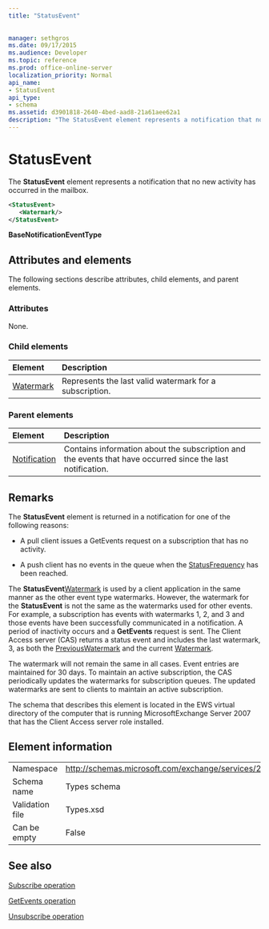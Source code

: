 ```yaml
---
title: "StatusEvent"
 
 
manager: sethgros
ms.date: 09/17/2015
ms.audience: Developer
ms.topic: reference
ms.prod: office-online-server
localization_priority: Normal
api_name:
- StatusEvent
api_type:
- schema
ms.assetid: d3901818-2640-4bed-aad8-21a61aee62a1
description: "The StatusEvent element represents a notification that no new activity has occurred in the mailbox."
---
```


# StatusEvent

The **StatusEvent** element represents a notification that no new activity has occurred in the mailbox. 
  
```xml
<StatusEvent>
   <Watermark/>
</StatusEvent>
```

 **BaseNotificationEventType**
## Attributes and elements

The following sections describe attributes, child elements, and parent elements.
  
### Attributes

None.
  
### Child elements

|**Element**|**Description**|
|:-----|:-----|
|[Watermark](watermark.md) <br/> |Represents the last valid watermark for a subscription.  <br/> |
   
### Parent elements

|**Element**|**Description**|
|:-----|:-----|
|[Notification](notification-ex15websvcsotherref.md) <br/> |Contains information about the subscription and the events that have occurred since the last notification.  <br/> |
   
## Remarks

The **StatusEvent** element is returned in a notification for one of the following reasons: 
  
- A pull client issues a GetEvents request on a subscription that has no activity.
    
- A push client has no events in the queue when the [StatusFrequency](statusfrequency.md) has been reached. 
    
The **StatusEvent**[Watermark](watermark.md) is used by a client application in the same manner as the other event type watermarks. However, the watermark for the **StatusEvent** is not the same as the watermarks used for other events. For example, a subscription has events with watermarks 1, 2, and 3 and those events have been successfully communicated in a notification. A period of inactivity occurs and a **GetEvents** request is sent. The Client Access server (CAS) returns a status event and includes the last watermark, 3, as both the [PreviousWatermark](previouswatermark.md) and the current [Watermark](watermark.md).
  
The watermark will not remain the same in all cases. Event entries are maintained for 30 days. To maintain an active subscription, the CAS periodically updates the watermarks for subscription queues. The updated watermarks are sent to clients to maintain an active subscription.
  
The schema that describes this element is located in the EWS virtual directory of the computer that is running MicrosoftExchange Server 2007 that has the Client Access server role installed.
  
## Element information

|||
|:-----|:-----|
|Namespace  <br/> |http://schemas.microsoft.com/exchange/services/2006/types  <br/> |
|Schema name  <br/> |Types schema  <br/> |
|Validation file  <br/> |Types.xsd  <br/> |
|Can be empty  <br/> |False  <br/> |
   
## See also



[Subscribe operation](subscribe-operation.md)
  
[GetEvents operation](getevents-operation.md)
  
[Unsubscribe operation](unsubscribe-operation.md)

